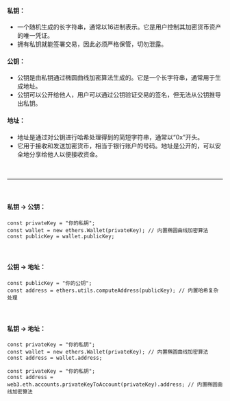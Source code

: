 

#### 私钥：
- 一个随机生成的长字符串，通常以16进制表示。它是用户控制其加密货币资产的唯一凭证。
- 拥有私钥就能签署交易，因此必须严格保管，切勿泄露。

#### 公钥：
- 公钥是由私钥通过椭圆曲线加密算法生成的。它是一个长字符串，通常用于生成地址。
- 公钥可以公开给他人，用户可以通过公钥验证交易的签名，但无法从公钥推导出私钥。

#### 地址：
- 地址是通过对公钥进行哈希处理得到的简短字符串，通常以“0x”开头。
- 它用于接收和发送加密货币，相当于银行账户的号码。地址是公开的，可以安全地分享给他人以便接收资金。

　

-------------------------------------------------------------------------------------

　

#### 私钥 -> 公钥：
```
const privateKey = "你的私钥"; 
const wallet = new ethers.Wallet(privateKey); // 内置椭圆曲线加密算法
const publicKey = wallet.publicKey;
```

　

#### 公钥 -> 地址：
```
const publicKey = "你的公钥"; 
const address = ethers.utils.computeAddress(publicKey); // 内置哈希复杂处理
```

　

#### 私钥 -> 地址：
```
const privateKey = "你的私钥"; 
const wallet = new ethers.Wallet(privateKey); // 内置椭圆曲线加密算法
const address = wallet.address;
```
```
const privateKey = "你的私钥"; 
const address = web3.eth.accounts.privateKeyToAccount(privateKey).address; // 内置椭圆曲线加密算法
```


